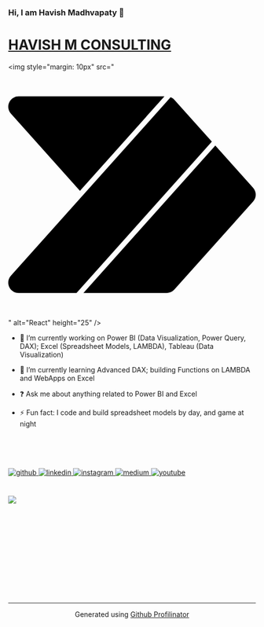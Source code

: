 

### Hi, I am Havish Madhvapaty 👋  
# **[HAVISH M CONSULTING](https://www.havishmconsulting.com/)**

<img style="margin: 10px" src="<svg role="img" viewBox="0 0 24 24" xmlns="http://www.w3.org/2000/svg"><title>Power Automate</title><path d="M.258 4.142c-.579-.646-.12-1.672.747-1.672h14.139l-8.191 9.155L.258 4.142zM19.744 6.86l-3.629-4.056a1.002 1.002 0 0 0-.368-.257L7.289 12 .258 19.858c-.578.646-.12 1.672.748 1.672h5.613L19.744 6.86zm4 4.471-1.695-1.895-1.97-2.201L7.289 21.53h8.079c.285 0 .557-.122.748-.334l5.934-6.632 1.695-1.895c.34-.381.34-.957-.001-1.338z"/></svg>
" alt="React" height="25" />  

- 🔭 I’m currently working on Power BI (Data Visualization, Power Query, DAX); Excel (Spreadsheet Models, LAMBDA), Tableau (Data Visualization) 
  

- 🌱 I’m currently learning Advanced DAX; building Functions on LAMBDA and WebApps on Excel
  

- ❓ Ask me about anything related to Power BI and Excel
  

- ⚡ Fun fact: I code and build spreadsheet models by day, and game at night   



<br />
<br />
<br />
<br />


<a href="https://github.com//havishmad" target="_blank">
<img src=https://img.shields.io/badge/github-%2324292e.svg?&style=for-the-badge&logo=github&logoColor=white alt=github style="margin-bottom: 5px;" />
</a>
<a href="https://linkedin.com/in/havishm" target="_blank">
<img src=https://img.shields.io/badge/linkedin-%231E77B5.svg?&style=for-the-badge&logo=linkedin&logoColor=white alt=linkedin style="margin-bottom: 5px;" />
</a>
<a href="https://instagram.com/havish.m.consulting/?hl=en" target="_blank">
<img src=https://img.shields.io/badge/instagram-%23000000.svg?&style=for-the-badge&logo=instagram&logoColor=white alt=instagram style="margin-bottom: 5px;" />
</a>
<a href="https://medium.com/@havish-madhvapaty" target="_blank">
<img src=https://img.shields.io/badge/medium-%23292929.svg?&style=for-the-badge&logo=medium&logoColor=white alt=medium style="margin-bottom: 5px;" />
</a>
<a href="https://www.youtube.com/c/havishmadhvapaty" target="_blank">
<img src=https://img.shields.io/badge/youtube-%23EE4831.svg?&style=for-the-badge&logo=youtube&logoColor=white alt=youtube style="margin-bottom: 5px;" />
</a>  
  
<br/>  
<br/>  
<br/>  
  
<img src="https://github-readme-stats.vercel.app/api?username=havishmad&show_icons=true&count_private=true&hide_border=true" align="left" />  
  


<br />
<br />
<br />
<br />
<br />
<br />
<br />
<br />
<br />
<br />
<br />
<br />

----
<div align="center">Generated using <a href="https://profilinator.rishav.dev/" target="_blank">Github Profilinator</a></div>
